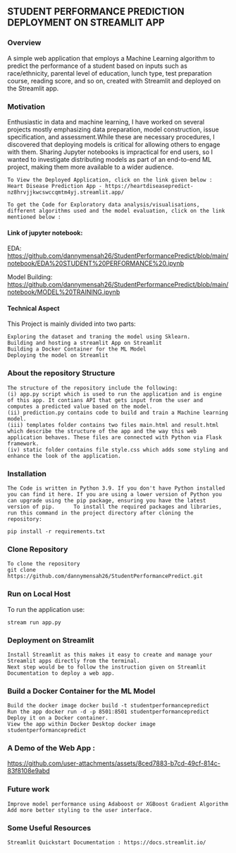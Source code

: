 
## STUDENT PERFORMANCE PREDICTION DEPLOYMENT ON STREAMLIT APP

### Overview

A simple web application that employs a Machine Learning algorithm to predict the performance of a student based on inputs such as race/ethnicity, parental level of education, lunch type, test preparation course, reading score, and so on, created with Streamlit and deployed on the Streamlit app.

### Motivation

Enthusiastic in data and machine learning, I have worked on several projects mostly emphasizing data preparation, model construction, issue specification, and assessment.While these are necessary procedures, I discovered that deploying models is critical for allowing others to engage with them. Sharing Jupyter notebooks is impractical for end users, so I wanted to investigate distributing models as part of an end-to-end ML project, making them more available to a wider audience.

    To View the Deployed Application, click on the link given below : Heart Disease Prediction App - https://heartdiseasepredict-nz8hrvjjkwcswccqmtm4yj.streamlit.app/

    To get the Code for Exploratory data analysis/visualisations, different algorithms used and the model evaluation, click on the link mentioned below : 
#### Link of jupyter notebook:
EDA:
https://github.com/dannymensah26/StudentPerformancePredict/blob/main/notebook/EDA%20STUDENT%20PERFORMANCE%20.ipynb


Model Building:
https://github.com/dannymensah26/StudentPerformancePredict/blob/main/notebook/MODEL%20TRAINING.ipynb


#### Technical Aspect

This Project is mainly divided into two parts:

    Exploring the dataset and traning the model using Sklearn.
    Building and hosting a streamlit App on Streamlit
    Building a Docker Container for the ML Model
    Deploying the model on Streamlit

### About the repository Structure

    The structure of the repository include the following:
    (i) app.py script which is used to run the application and is engine of this app. It contians API that gets input from the user and computes a predicted value based on the model.
    (ii) prediction.py contains code to build and train a Machine learning model.
    (iii) templates folder contains two files main.html and result.html which describe the structure of the app and the way this web application behaves. These files are connected with Python via Flask framework.
    (iv) static folder contains file style.css which adds some styling and enhance the look of the application.

### Installation

    The Code is written in Python 3.9. If you don't have Python installed you can find it here. If you are using a lower version of Python you can upgrade using the pip package, ensuring you have the latest version of pip.      To install the required packages and libraries, run this command in the project directory after cloning the repository:

    pip install -r requirements.txt 


### Clone Repository  
    To clone the repository
    git clone https://github.com/dannymensah26/StudentPerformancePredict.git


### Run on Local Host
 To run the application use:
 
    stream run app.py


### Deployment on Streamlit
    Install Streamlit as this makes it easy to create and manage your Streamlit apps directly from the terminal.
    Next step would be to follow the instruction given on Streamlit Documentation to deploy a web app.


### Build a Docker Container for the ML Model
    Build the docker image docker build -t studentperformancepredict
    Run the app docker run -d -p 8501:8501 studentperformancepredict
    Deploy it on a Docker container.
    View the app within Docker Desktop docker image studentperformancepredict

### A Demo of the Web App :
https://github.com/user-attachments/assets/8ced7883-b7cd-49cf-814c-83f8108e9abd


### Future work

    Improve model performance using Adaboost or XGBoost Gradient Algorithm
    Add more better styling to the user interface.

### Some Useful Resources

    Streamlit Quickstart Documentation : https://docs.streamlit.io/

    
 
 

 
